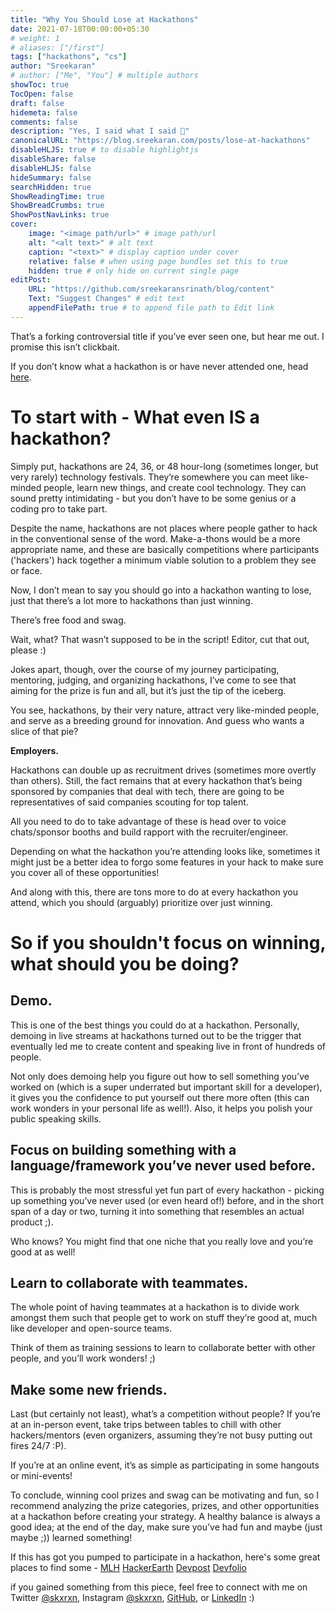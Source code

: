 ```yaml
---
title: "Why You Should Lose at Hackathons"
date: 2021-07-18T00:00:00+05:30
# weight: 1
# aliases: ["/first"]
tags: ["hackathons", "cs"]
author: "Sreekaran"
# author: ["Me", "You"] # multiple authors
showToc: true
TocOpen: false
draft: false
hidemeta: false
comments: false
description: "Yes, I said what I said 😤"
canonicalURL: "https://blog.sreekaran.com/posts/lose-at-hackathons"
disableHLJS: true # to disable highlightjs
disableShare: false
disableHLJS: false
hideSummary: false
searchHidden: true
ShowReadingTime: true
ShowBreadCrumbs: true
ShowPostNavLinks: true
cover:
    image: "<image path/url>" # image path/url
    alt: "<alt text>" # alt text
    caption: "<text>" # display caption under cover
    relative: false # when using page bundles set this to true
    hidden: true # only hide on current single page
editPost:
    URL: "https://github.com/sreekaransrinath/blog/content"
    Text: "Suggest Changes" # edit text
    appendFilePath: true # to append file path to Edit link
---
```


That’s a forking controversial title if you’ve ever seen one, but hear me out. I promise this isn’t clickbait.

If you don’t know what a hackathon is or have never attended one, head [here](https://blog.sreekaran.com/hackathons-101.md).

# To start with - What even IS a hackathon?

Simply put, hackathons are 24, 36, or 48 hour-long (sometimes longer, but very rarely) technology festivals. They’re somewhere you can meet like-minded people, learn new things, and create cool technology. They can sound pretty intimidating - but you don’t have to be some genius or a coding pro to take part.

Despite the name, hackathons are not places where people gather to hack in the conventional sense of the word. Make-a-thons would be a more appropriate name, and these are basically competitions where participants ('hackers') hack together a minimum viable solution to a problem they see or face.

Now, I don’t mean to say you should go into a hackathon wanting to lose, just that there’s a lot more to hackathons than just winning.

There’s free food and swag.

Wait, what? That wasn’t supposed to be in the script! Editor, cut that out, please :)

Jokes apart, though, over the course of my journey participating, mentoring, judging, and organizing hackathons, I’ve come to see that aiming for the prize is fun and all, but it’s just the tip of the iceberg.

You see, hackathons, by their very nature, attract very like-minded people, and serve as a breeding ground for innovation. And guess who wants a slice of that pie?

**Employers.**

Hackathons can double up as recruitment drives (sometimes more overtly than others). Still, the fact remains that at every hackathon that’s being sponsored by companies that deal with tech, there are going to be representatives of said companies scouting for top talent.

All you need to do to take advantage of these is head over to voice chats/sponsor booths and build rapport with the recruiter/engineer.

Depending on what the hackathon you’re attending looks like, sometimes it might just be a better idea to forgo some features in your hack to make sure you cover all of these opportunities!

And along with this, there are tons more to do at every hackathon you attend, which you should (arguably) prioritize over just winning.

# So if you shouldn't focus on winning, what **should** you be doing?

## Demo.

This is one of the best things you could do at a hackathon. Personally, demoing in live streams at hackathons turned out to be the trigger that eventually led me to create content and speaking live in front of hundreds of people.

Not only does demoing help you figure out how to sell something you’ve worked on (which is a super underrated but important skill for a developer), it gives you the confidence to put yourself out there more often (this can work wonders in your personal life as well!). Also, it helps you polish your public speaking skills.

## Focus on building something with a language/framework you’ve never used before.

This is probably the most stressful yet fun part of every hackathon - picking up something you’ve never used (or even heard of!) before, and in the short span of a day or two, turning it into something that resembles an actual product ;).

Who knows? You might find that one niche that you really love and you’re good at as well!

## Learn to collaborate with teammates.

The whole point of having teammates at a hackathon is to divide work amongst them such that people get to work on stuff they’re good at, much like developer and open-source teams.

Think of them as training sessions to learn to collaborate better with other people, and you’ll work wonders! ;)

## Make some new friends.

Last (but certainly not least), what’s a competition without people? If you’re at an in-person event, take trips between tables to chill with other hackers/mentors (even organizers, assuming they’re not busy putting out fires 24/7 :P). 

If you’re at an online event, it’s as simple as participating in some hangouts or mini-events!

To conclude, winning cool prizes and swag can be motivating and fun, so I recommend analyzing the prize categories, prizes, and other opportunities at a hackathon before creating your strategy. A healthy balance is always a good idea; at the end of the day, make sure you’ve had fun and maybe (just maybe ;)) learned something!

If this has got you pumped to participate in a hackathon, here's some great places to find some - [MLH](https://mlh.io/events) [HackerEarth](https://hackerearth.com) [Devpost](https://devpost.com) [Devfolio](https://devfolio.co)

if you gained something from this piece, feel free to connect with me on Twitter [@skxrxn](https://twitter.com/skxrxn), Instagram [@skxrxn](https://instagram.com/skxrxn), [GitHub](https://github.com/sreekaransrinath), or [LinkedIn](https://linkedin.com/in/sreekaransrinath) :)
